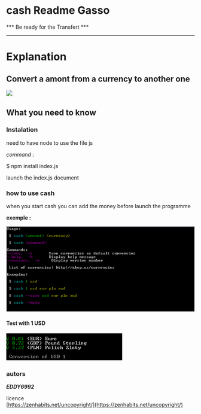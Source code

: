 # cash Readme Gasso


*** Be ready for the Transfert ***
*********************

Explanation 
==
## Convert a amont from a currency to another one  ##

![](http://gifgifs.com/animations/other-animations/money/money-counter.gif)


## What you need to know #

### Instalation ###

need to have node to use the file js 

*command :*
 
 $ npm install index.js

launch the index.js document 

### how to use cash 

when you start cash you can add the money before launch the programme 

**exemple :**

![](cash.png)

#### Test with 1 USD ####
![](1USD.png)




### autors ###

***EDDY6992***

licence <br/>
[https://zenhabits.net/uncopyright/](https://zenhabits.net/uncopyright/)